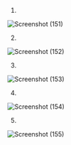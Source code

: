 1.
![Screenshot (151)](https://github.com/NaveenKumarMeena/Assignment/assets/90886560/99e8d4ab-f79f-41e5-b67a-c2ff8b867403)

2.
![Screenshot (152)](https://github.com/NaveenKumarMeena/Assignment/assets/90886560/866c5a39-578f-41d5-a710-24e0988f4e81)

3.
![Screenshot (153)](https://github.com/NaveenKumarMeena/Assignment/assets/90886560/907abf9e-90ef-4a6e-bd6b-408bfff2742c)

4.
![Screenshot (154)](https://github.com/NaveenKumarMeena/Assignment/assets/90886560/36c2047e-7889-4c90-bbd3-425e2fe8e2fe)

5.
![Screenshot (155)](https://github.com/NaveenKumarMeena/Assignment/assets/90886560/af865933-2a97-4a19-8a7d-211f05d7bc26)
